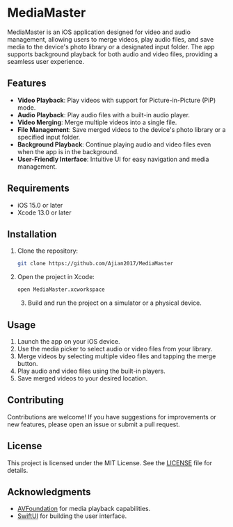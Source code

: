 # MediaMaster

MediaMaster is an iOS application designed for video and audio management, allowing users to merge videos, play audio files, and save media to the device's photo library or a designated input folder. The app supports background playback for both audio and video files, providing a seamless user experience.

## Features

- **Video Playback**: Play videos with support for Picture-in-Picture (PiP) mode.
- **Audio Playback**: Play audio files with a built-in audio player.
- **Video Merging**: Merge multiple videos into a single file.
- **File Management**: Save merged videos to the device's photo library or a specified input folder.
- **Background Playback**: Continue playing audio and video files even when the app is in the background.
- **User-Friendly Interface**: Intuitive UI for easy navigation and media management.

## Requirements

- iOS 15.0 or later
- Xcode 13.0 or later

## Installation

1. Clone the repository:
   ```bash
   git clone https://github.com/Ajian2017/MediaMaster
   ```
2. Open the project in Xcode:
   ```bash
   open MediaMaster.xcworkspace
   ```
   3. Build and run the project on a simulator or a physical device.

## Usage

1. Launch the app on your iOS device.
2. Use the media picker to select audio or video files from your library.
3. Merge videos by selecting multiple video files and tapping the merge button.
4. Play audio and video files using the built-in players.
5. Save merged videos to your desired location.

## Contributing

Contributions are welcome! If you have suggestions for improvements or new features, please open an issue or submit a pull request.

## License

This project is licensed under the MIT License. See the [LICENSE](LICENSE) file for details.

## Acknowledgments

- [AVFoundation](https://developer.apple.com/documentation/avfoundation) for media playback capabilities.
- [SwiftUI](https://developer.apple.com/xcode/swiftui/) for building the user interface.

